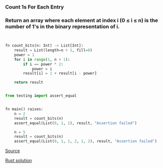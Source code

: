 ### Count 1s For Each Entry
### Return an array where each element at index i (0 ≤ i ≤ n) is the number of 1's in the binary representation of i.

```python


fn count_bits(n: Int) -> List[Int]:
    result = List(length=n + 1, fill=0)
    power = 1
    for i in range(1, n + 1):
        if i == power * 2:
            power = i
        result[i] = 1 + result[i - power]

    return result


from testing import assert_equal


fn main() raises:
    n = 2
    result = count_bits(n)
    assert_equal(List(0, 1, 1), result, "Assertion failed")

    n = 5
    result = count_bits(n)
    assert_equal(List(0, 1, 1, 2, 1, 2), result, "Assertion failed")

```


[Source](https://github.com/ratulb/mojo_programming/blob/main/codes/count_bits.mojo)

[Rust solution](https://ratulb.github.io/programming_problems_and_datastructures_in_rust/count_bits/introduction.html)
